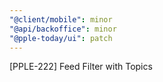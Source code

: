 ```yaml
---
"@client/mobile": minor
"@api/backoffice": minor
"@pple-today/ui": patch
---
```


[PPLE-222] Feed Filter with Topics
